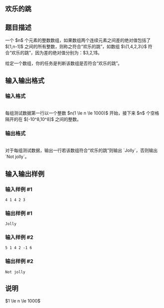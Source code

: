 <article>
<h1>欢乐的跳</h1>
<h2>题目描述</h2>
<div>一个 $n$ 个元素的整数数组，如果数组两个连续元素之间差的绝对值包括了 $[1,n-1]$ 之间的所有整数，则称之符合“欢乐的跳”，如数组 $\{1,4,2,3\}$ 符合“欢乐的跳”，因为差的绝对值分别为：$3,2,1$。

给定一个数组，你的任务是判断该数组是否符合“欢乐的跳”。
</div>
<h2>输入输出格式</h2>
<h3>输入格式</h3>
<br/>
<div>每组测试数据第一行以一个整数 $n(1 \le n \le 1000)$ 开始，接下来 $n$ 个空格隔开的在 $[-10^8,10^8]$ 之间的整数。
</div>
<h3>输出格式</h3>
<br/>
<div>对于每组测试数据，输出一行若该数组符合“欢乐的跳”则输出 `Jolly`，否则输出 `Not jolly`。
</div>
<h2>输入输出样例</h2>
<h3>输入样例 #1</h3>
<pre><code>4 1 4 2 3
</code></pre>
<h3>输出样例 #1</h3>
<pre><code>Jolly
</code></pre>
<h3>输入样例 #2</h3>
<pre><code>5 1 4 2 -1 6</code></pre>
<h3>输出样例 #2</h3>
<pre><code>Not jolly</code></pre>
<h2>说明</h2>
<div>$1 \le n \le 1000$
</div>
</article>